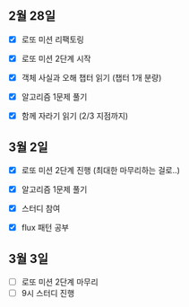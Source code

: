 ## 2월 28일

- [x] 로또 미션 리팩토링
- [x] 로또 미션 2단계 시작
- [x] 객체 사실과 오해 챕터 읽기 (챕터 1개 분량)
- [x] 알고리즘 1문제 풀기
- [x] 함께 자라기 읽기 (2/3 지점까지)


## 3월 2일

- [x] 로또 미션 2단계 진행 (최대한 마무리하는 걸로..)
- [x] 알고리즘 1문제 풀기
- [x] 스터디 참여
- [x] flux 패턴 공부


## 3월 3일

- [ ] 로또 미션 2단계 마무리
- [ ] 9시 스터디 진행